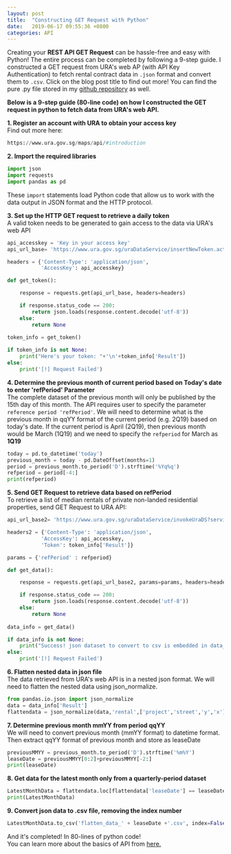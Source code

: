 ```yaml
---
layout: post
title:  "Constructing GET Request with Python"
date:   2019-06-17 09:55:36 +0800
categories: API 
---
```

Creating your **REST API GET Request** can be hassle-free and easy with Python! The entire process can be completed by following a 9-step guide. I constructed a GET request from URA's web AP (with API Key Authentication) to fetch rental contract data in `.json` format and convert them to `.csv`. Click on the blog post title to find out more! You can find the pure .py file stored in my [github repository][gitrepo] as well.

**Below is a 9-step guide (80-line code) on how I constructed the GET request in python to fetch data from URA's web API.**

**1. Register an account with URA to obtain your access key** <br>
Find out more here:
```python
https://www.ura.gov.sg/maps/api/#introduction
```

**2.  Import the required libraries** 
```python
import json
import requests
import pandas as pd
```
These `import` statements load Python code that allow us to work with the data output in JSON format and the HTTP protocol. <br>

**3. Set up the HTTP GET request to retrieve a daily token** <br>
A valid token needs to be generated to gain access to the data via URA's web API

```python
api_accesskey = 'Key in your access key'
api_url_base= 'https://www.ura.gov.sg/uraDataService/insertNewToken.action'

headers = {'Content-Type': 'application/json',
           'AccessKey': api_accesskey}

def get_token():

    response = requests.get(api_url_base, headers=headers)

    if response.status_code == 200:
        return json.loads(response.content.decode('utf-8'))
    else:
        return None
    
token_info = get_token()

if token_info is not None:
    print("Here's your token: "+'\n'+token_info['Result'])    
else:
    print('[!] Request Failed')
```


**4. Determine the previous month of current period based on Today's date to enter 'refPeriod' Parameter** <br>
The complete dataset of the previous month will only be published by the 15th day of this month. The API requires user to specify the parameter `reference period 'refPeriod'`. We will need to determine what is the previous month in qqYY format of the current period (e.g. 2Q19) based on today's date. If the current period is April (2Q19), then previous month would be March (1Q19) and we need to specify the `refperiod` for March as **1Q19**

```python
today = pd.to_datetime('today')
previous_month = today - pd.DateOffset(months=1)
period = previous_month.to_period('D').strftime('%Yq%q')
refperiod = period[-4:]
print(refperiod)
```

**5. Send GET Request to retrieve data based on refPeriod** <br>
To retrieve a list of median rentals of private non-landed residential properties, send GET Request to URA API:
```python
api_url_base2= 'https://www.ura.gov.sg/uraDataService/invokeUraDS?service=PMI_Resi_Rental&'

headers2 = {'Content-Type': 'application/json',
           'AccessKey': api_accesskey,
           'Token': token_info['Result']}

params = {'refPeriod' : refperiod}

def get_data():

    response = requests.get(api_url_base2, params=params, headers=headers2)

    if response.status_code == 200:
        return json.loads(response.content.decode('utf-8'))
    else:
        return None
    
data_info = get_data()

if data_info is not None:
    print("Success! json dataset to convert to csv is embedded in data_info['Result']")   
else:
    print('[!] Request Failed')
```

**6. Flatten nested data in json file** <br>
The data retrieved from URA's web API is in a nested json format. We will need to flatten the nested data using json_normalize.

```python
from pandas.io.json import json_normalize
data = data_info['Result']
flattendata = json_normalize(data,'rental',['project','street','y','x'],errors='ignore')
```

**7.  Determine previous month mmYY from period qqYY** <br>
We will need to convert previous month (mmYY format) to datetime format. Then extract qqYY format of previous month and store as leaseDate

```python
previousMMYY = previous_month.to_period('D').strftime('%m%Y')
leaseDate = previousMMYY[0:2]+previousMMYY[-2:]
print(leaseDate)
```
**8. Get data for the latest month only from a quarterly-period dataset**

```python
LatestMonthData = flattendata.loc[flattendata['leaseDate'] == leaseDate]
print(LatestMonthData)
```
**9. Convert json data to .csv file, removing the index number**

```python
LatestMonthData.to_csv('flatten_data_' + leaseDate +'.csv', index=False)
```

And it's completed! In 80-lines of python code! <br>
You can learn more about the basics of API from [here.][RESTful API]



[gitrepo]: https://github.com/jamieqianhui/URA_API_GETrequest
[RESTful API]: https://restful.io/an-introduction-to-api-s-cee90581ca1b
